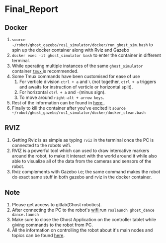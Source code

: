# Final_Report

## Docker

1) `source ~/robot/ghost_gazebo/ros1_simulator/docker/run_ghost_sim.bash` to spin up the docker container along with Rviz and Gazebo 
2) `docker exec -it ghost_simulator bash` to enter the container in different terminal.
3) While operating multiple instances of the same `ghost_simulator` container <a href="https://www.hamvocke.com/blog/a-quick-and-easy-guide-to-tmux/"> `tmux` </a>is recommended.
4) Some Tmux commands have been customised for ease of use 
    1) For verticle division `ctrl + a` and `\` (not together, `ctrl + a` triggers and awaits for instruction of verticle or horizontal split).
    2) For horizontal `ctrl + a` and `-`(minus sign).
    3) To move around `right-alt + arrow keys`.
5) Rest of the information can be found in <a href="https://ghostusers.gitlab.io/docs/docker_reference.html">here </a>.
6) Finally to kill the container after you've excited it `source ~/robot/ghost_gazebo/ros1_simulator/docker/docker_clean.bash`

## RVIZ 

1) Getting Rviz is as simple as typing `rviz` in the terminal once the PC is connected to the robots wifi.
2) RVIZ is a powerful tool which can used to draw intercative markers around the robot, to make it interact with the world around it while also able to visualize all of the data from the cameras and sensors of the robot.
3) Rviz complements with Gazebo i.e; the same command makes the robot do exact same stuff in both gazebo and rviz in the docker container.

## Note

1) Please get access to gitlab(Ghost robotics).
2) After connecting the PC to the robot's <a href="https://ghostusers.gitlab.io/docs/network.html">wifi </a> run `roslaunch ghost_dance dance.launch`
3) Make sure to close the Ghost Application on the controller tablet while giving commands to the robot from PC. 
4) All the information on controlling the robot about it's main nodes and topics can be found <a href="https://ghostusers.gitlab.io/docs/piloting.html">here</a>.

